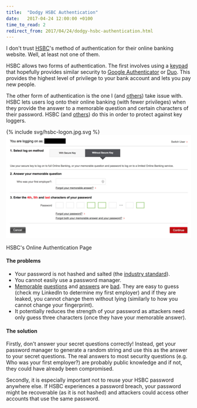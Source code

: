 ```yaml
---
title:  "Dodgy HSBC Authentication"
date:   2017-04-24 12:00:00 +0100
time_to_read: 2
redirect_from: 2017/04/24/dodgy-hsbc-authentication.html
---
```


I don't trust [HSBC](https://www.hsbc.co.uk/1/2/)'s method of authentication for their online banking website. Well, at least not one of them.

HSBC allows two forms of authentication. The first involves using a [keypad ](https://www.reddit.com/r/cryptography/comments/v3dsc/how_does_the_new_hsbc_internet_banking_security/) that hopefully provides similar security to [Google Authenticator](https://en.wikipedia.org/wiki/Google_Authenticator) or [Duo](https://duo.com/). This provides the highest level of privilege to your bank account and lets you pay new people.

The other form of authentication is the one I (and [others](https://www.reddit.com/r/AskNetsec/comments/2vta6k/explain_to_me_why_hsbcs_method_of_authentication/)) take issue with. HSBC lets users log onto their online banking (with fewer privileges) when they provide the answer to a memorable question and certain characters of their password. HSBC (and [others](https://www.tradeking.com/faq/whyuseanonscreenkeyboard)) do this in order to protect against key loggers.

<div class="center-media img-container" alt="HSBC's Online Authentication Page">
    {% include svg/hsbc-logon.jpg.svg %}
    <img src="/assets/imgs/hsbc-logon.jpg" class="overlay-img">
</div>
<p class="image-label">HSBC's Online Authentication Page</p>

#### The problems ####
* Your password is not hashed and salted (the [industry standard](https://security.stackexchange.com/questions/51959/why-are-salted-hashes-more-secure-for-password-storage)).
* You cannot easily use a password manager.
* [Memorable](https://security.stackexchange.com/questions/121217/memorable-word-and-answers-to-security-questions-when-resetting-password) [questions](https://security.stackexchange.com/questions/4024/do-security-questions-subvert-passwords) and [answers](https://stackoverflow.com/questions/104592/whats-a-good-alternative-to-security-questions) are [bad](https://www.schneier.com/blog/archives/2005/02/the_curse_of_th.html). They are easy to guess (check my LinkedIn to determine my first employer) and if they are leaked, you cannot change them without lying (similarly to how you cannot change your fingerprint).
* It potentially reduces the strength of your password as attackers need only guess three characters (once they have your memorable answer).

#### The solution ####

Firstly, don't answer your secret questions correctly! Instead, get your password manager to generate a random string and use this as the answer to your secret questions. The real answers to most security questions (e.g. Who was your first employer?) are probably public knowledge and if not, they could have already been compromised.

Secondly, it is especially important not to reuse your HSBC password anywhere else. If HSBC experiences a password breach, your password might be recoverable (as it is not hashed) and attackers could access other accounts that use the same password.
